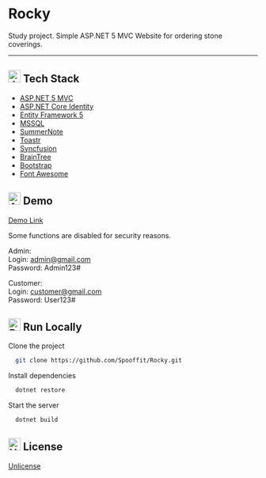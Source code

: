 # Rocky

Study project. Simple ASP.NET 5 MVC Website for ordering stone coverings.

<hr>

<h2><img src="https://raw.githubusercontent.com/Tarikul-Islam-Anik/Animated-Fluent-Emojis/master/Emojis/Animals/Jellyfish.png" alt="Jellyfish" width="25" height="25" /> Tech Stack</h2>

* [ASP.NET 5 MVC](https://learn.microsoft.com/en-us/aspnet/mvc/overview/getting-started/introduction/getting-started)
* [ASP.NET Core Identity](https://learn.microsoft.com/en-us/aspnet/core/security/authentication/identity?view=aspnetcore-7.0&tabs=visual-studio)
* [Entity Framework 5](https://learn.microsoft.com/en-us/ef/core/what-is-new/ef-core-5.0/whatsnew)
* [MSSQL](https://www.microsoft.com/ru-ru/sql-server/sql-server-2019)
* [SummerNote](https://summernote.org/)
* [Toastr](https://codeseven.github.io/toastr/)
* [Syncfusion](https://ej2.syncfusion.com/aspnetcore/Grid/GridOverview#/material)
* [BrainTree](https://www.braintreepayments.com/)
* [Bootstrap](https://getbootstrap.com/)
* [Font Awesome](https://fontawesome.com/)

<h2><img src="https://raw.githubusercontent.com/Tarikul-Islam-Anik/Animated-Fluent-Emojis/master/Emojis/Travel%20and%20places/Airplane%20Arrival.png" alt="Airplane Arrival" width="25" height="25" /> Demo</h2>

[Demo Link](https://supekek-001-site1.ctempurl.com)

Some functions are disabled for security reasons.

Admin: <br>
Login: admin@gmail.com <br>
Password: Admin123# <br>

Customer: <br>
Login: customer@gmail.com <br>
Password: User123# <br>

<h2><img src="https://raw.githubusercontent.com/Tarikul-Islam-Anik/Animated-Fluent-Emojis/master/Emojis/Travel%20and%20places/Rocket.png" alt="Rocket" width="25" height="25" /> Run Locally</h2>

Clone the project

```bash
  git clone https://github.com/Spooffit/Rocky.git
```

Install dependencies

```bash
  dotnet restore
```

Start the server

```bash
  dotnet build
```

<h2><img src="https://raw.githubusercontent.com/Tarikul-Islam-Anik/Animated-Fluent-Emojis/master/Emojis/Symbols/Hamsa.png" alt="Hamsa" width="25" height="25" /> License</h2>

[Unlicense](https://github.com/Spooffit/Rocky/blob/main/LICENSE)

